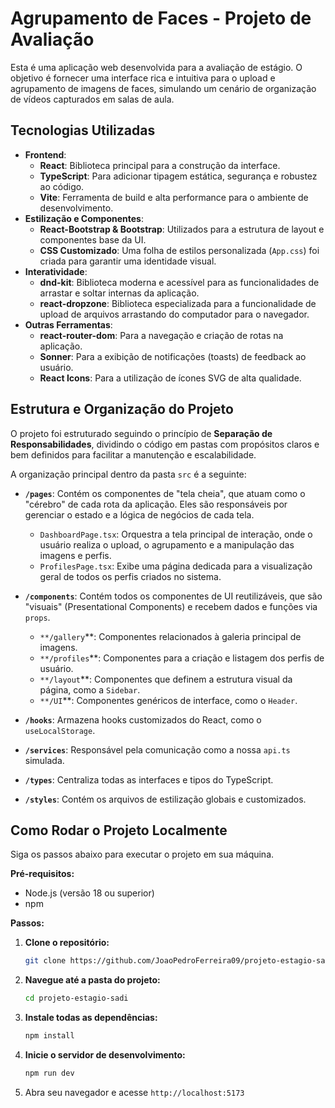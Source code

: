 # Agrupamento de Faces - Projeto de Avaliação

Esta é uma aplicação web desenvolvida para a avaliação de estágio. O objetivo é fornecer uma interface rica e intuitiva para o upload e agrupamento de imagens de faces, simulando um cenário de organização de vídeos capturados em salas de aula.

## Tecnologias Utilizadas

* **Frontend**:
    * **React**: Biblioteca principal para a construção da interface.
    * **TypeScript**: Para adicionar tipagem estática, segurança e robustez ao código.
    * **Vite**: Ferramenta de build e alta performance para o ambiente de desenvolvimento.
* **Estilização e Componentes**:
    * **React-Bootstrap & Bootstrap**: Utilizados para a estrutura de layout e componentes base da UI.
    * **CSS Customizado**: Uma folha de estilos personalizada (`App.css`) foi criada para garantir uma identidade visual.
* **Interatividade**:
    * **dnd-kit**: Biblioteca moderna e acessível para as funcionalidades de arrastar e soltar internas da aplicação.
    * **react-dropzone**: Biblioteca especializada para a funcionalidade de upload de arquivos arrastando do computador para o navegador.
* **Outras Ferramentas**:
    * **react-router-dom**: Para a navegação e criação de rotas na aplicação.
    * **Sonner**: Para a exibição de notificações (toasts) de feedback ao usuário.
    * **React Icons**: Para a utilização de ícones SVG de alta qualidade.

## Estrutura e Organização do Projeto

O projeto foi estruturado seguindo o princípio de **Separação de Responsabilidades**, dividindo o código em pastas com propósitos claros e bem definidos para facilitar a manutenção e escalabilidade.

A organização principal dentro da pasta `src` é a seguinte:

* **`/pages`**: Contém os componentes de "tela cheia", que atuam como o "cérebro" de cada rota da aplicação. Eles são responsáveis por gerenciar o estado e a lógica de negócios de cada tela.
    * `DashboardPage.tsx`: Orquestra a tela principal de interação, onde o usuário realiza o upload, o agrupamento e a manipulação das imagens e perfis.
    * `ProfilesPage.tsx`: Exibe uma página dedicada para a visualização geral de todos os perfis criados no sistema.

* **`/components`**: Contém todos os componentes de UI reutilizáveis, que são "visuais" (Presentational Components) e recebem dados e funções via `props`.
    * `**/gallery`**: Componentes relacionados à galeria principal de imagens.
    * `**/profiles`**: Componentes para a criação e listagem dos perfis de usuário.
    * `**/layout`**: Componentes que definem a estrutura visual da página, como a `Sidebar`.
    * `**/UI`**: Componentes genéricos de interface, como o `Header`.

* **`/hooks`**: Armazena hooks customizados do React, como o `useLocalStorage`.

* **`/services`**: Responsável pela comunicação  como a nossa `api.ts` simulada.

* **`/types`**: Centraliza todas as interfaces e tipos do TypeScript.

* **`/styles`**: Contém os arquivos de estilização globais e customizados.


## Como Rodar o Projeto Localmente

Siga os passos abaixo para executar o projeto em sua máquina.

**Pré-requisitos:**
* Node.js (versão 18 ou superior)
* npm

**Passos:**

1.  **Clone o repositório:**
    ```bash
    git clone https://github.com/JoaoPedroFerreira09/projeto-estagio-sadi.git
    ```

2.  **Navegue até a pasta do projeto:**
    ```bash
    cd projeto-estagio-sadi
    ```

3.  **Instale todas as dependências:**
    ```bash
    npm install
    ```

4.  **Inicie o servidor de desenvolvimento:**
    ```bash
    npm run dev
    ```

5.  Abra seu navegador e acesse `http://localhost:5173`